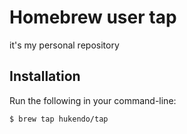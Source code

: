 # Homebrew user tap
it's my personal repository
## Installation

Run the following in your command-line:
```sh
$ brew tap hukendo/tap
```
